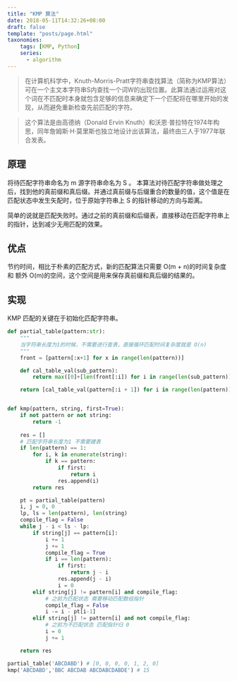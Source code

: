 ```yaml
---
title: "KMP 算法"
date: 2018-05-11T14:32:26+08:00
draft: false
template: "posts/page.html"
taxonomies:
    tags: [KMP, Python]
    series:
      - algorithm
---
```


> 在计算机科学中，Knuth-Morris-Pratt字符串查找算法（简称为KMP算法）可在一个主文本字符串S内查找一个词W的出现位置。此算法通过运用对这个词在不匹配时本身就包含足够的信息来确定下一个匹配将在哪里开始的发现，从而避免重新检查先前匹配的字符。

<!-- more -->

> 这个算法是由高德纳（Donald Ervin Knuth）和沃恩·普拉特在1974年构思，同年詹姆斯·H·莫里斯也独立地设计出该算法，最终由三人于1977年联合发表。

## 原理

将待匹配字符串命名为 m 源字符串命名为 S 。
本算法对待匹配字符串做处理之后，找到他的真前缀和真后缀。并通过真前缀与后缀重合的数量的值，这个值是在匹配状态中发生矢配时，位于原始字符串上 S 的指针移动的方向与距离。

简单的说就是匹配失败时。通过之前的真前缀和后缀表，直接移动在匹配字符串上的指针，达到减少无用匹配的效果。

## 优点

节约时间，相比于朴素的匹配方式，新的匹配算法只需要 O(m + n)的时间复杂度 和 额外 O(m)的空间，这个空间是用来保存真前缀和真后缀的结果的。

## 实现

KMP 匹配的关键在于初始化匹配字符串。

```python
def partial_table(pattern:str):
    """
    当字符串长度为1的时候，不需要进行查表，直接循环匹配时间复杂度就是 O(n)
    """
    front = [pattern[:x+1] for x in range(len(pattern))]

    def cal_table_val(sub_pattern):
        return max([0]+[len(front[:i]) for i in range(len(sub_pattern)) if sub_pattern[-i:] in front[:i]])

    return [cal_table_val(pattern[:i + 1]) for i in range(len(pattern))]


def kmp(pattern, string, first=True):
    if not pattern or not string:
        return -1
    
    res = []
    # 匹配字符串长度为1 不需要建表
    if len(pattern) == 1:
        for i, k in enumerate(string):
            if k == pattern:
                if first:
                    return i
                res.append(i)
        return res

    pt = partial_table(pattern)
    i, j = 0, 0
    lp, ls = len(pattern), len(string)
    compile_flag = False
    while j - i < ls - lp:
        if string[j] == pattern[i]:
            i += 1
            j += 1          
            compile_flag = True
            if i == len(pattern):
                if first:
                    return j - i
                res.append(j - i)
                i = 0
        elif string[j] != pattern[i] and compile_flag:
            # 之前为匹配状态 需要移动匹配数组指针
            compile_flag = False
            i -= i - pt[i-1]
        elif string[j] != pattern[i] and not compile_flag:
            # 之前为不匹配状态 匹配指针归 0 
            i = 0
            j += 1

    return res

partial_table('ABCDABD') # [0, 0, 0, 0, 1, 2, 0]
kmp('ABCDABD','BBC ABCDAB ABCDABCDABDE') # 15


```
